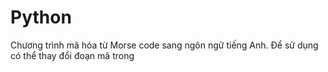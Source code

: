 # Python
Chương trình mã hóa từ Morse code sang ngôn ngữ tiếng Anh.
  Để sử dụng có thể thay đổi đoạn mã trong  
